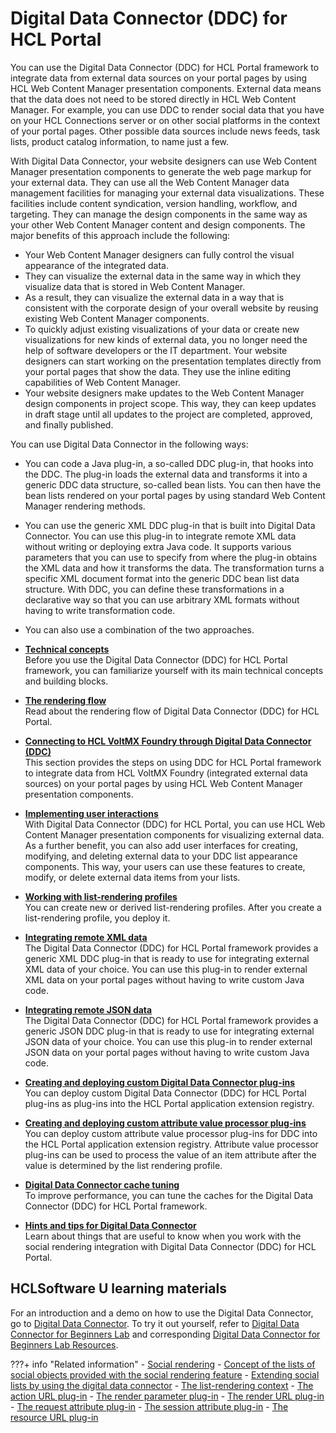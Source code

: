 # Digital Data Connector (DDC) for HCL Portal

You can use the Digital Data Connector (DDC) for HCL Portal framework to integrate data from external data sources on your portal pages by using HCL Web Content Manager presentation components. External data means that the data does not need to be stored directly in HCL Web Content Manager. For example, you can use DDC to render social data that you have on your HCL Connections server or on other social platforms in the context of your portal pages. Other possible data sources include news feeds, task lists, product catalog information, to name just a few.

With Digital Data Connector, your website designers can use Web Content Manager presentation components to generate the web page markup for your external data. They can use all the Web Content Manager data management facilities for managing your external data visualizations. These facilities include content syndication, version handling, workflow, and targeting. They can manage the design components in the same way as your other Web Content Manager content and design components. The major benefits of this approach include the following:

-   Your Web Content Manager designers can fully control the visual appearance of the integrated data.
-   They can visualize the external data in the same way in which they visualize data that is stored in Web Content Manager.
-   As a result, they can visualize the external data in a way that is consistent with the corporate design of your overall website by reusing existing Web Content Manager components.
-   To quickly adjust existing visualizations of your data or create new visualizations for new kinds of external data, you no longer need the help of software developers or the IT department. Your website designers can start working on the presentation templates directly from your portal pages that show the data. They use the inline editing capabilities of Web Content Manager.
-   Your website designers make updates to the Web Content Manager design components in project scope. This way, they can keep updates in draft stage until all updates to the project are completed, approved, and finally published.

You can use Digital Data Connector in the following ways:

-   You can code a Java plug-in, a so-called DDC plug-in, that hooks into the DDC. The plug-in loads the external data and transforms it into a generic DDC data structure, so-called bean lists. You can then have the bean lists rendered on your portal pages by using standard Web Content Manager rendering methods.
-   You can use the generic XML DDC plug-in that is built into Digital Data Connector. You can use this plug-in to integrate remote XML data without writing or deploying extra Java code. It supports various parameters that you can use to specify from where the plug-in obtains the XML data and how it transforms the data. The transformation turns a specific XML document format into the generic DDC bean list data structure. With DDC, you can define these transformations in a declarative way so that you can use arbitrary XML formats without having to write transformation code.
-   You can also use a combination of the two approaches.

-   **[Technical concepts](plrf_tech_concepts.md)**  
Before you use the Digital Data Connector \(DDC\) for HCL Portal framework, you can familiarize yourself with its main technical concepts and building blocks.
-   **[The rendering flow](plrf_render_flow.md)**  
Read about the rendering flow of Digital Data Connector \(DDC\) for HCL Portal.
-   **[Connecting to HCL VoltMX Foundry through Digital Data Connector (DDC)](../ddc/integrating_voltmx_foundry/index.md)**  
This section provides the steps on using DDC for HCL Portal framework to integrate data from HCL VoltMX Foundry (integrated external data sources) on your portal pages by using HCL Web Content Manager presentation components.
-   **[Implementing user interactions](../ddc/implementing_user_interactions/index.md)**  
With Digital Data Connector \(DDC\) for HCL Portal, you can use HCL Web Content Manager presentation components for visualizing external data. As a further benefit, you can also add user interfaces for creating, modifying, and deleting external data to your DDC list appearance components. This way, your users can use these features to create, modify, or delete external data items from your lists.
-   **[Working with list-rendering profiles](../ddc/working_with_list_rendering_profiles/index.md)**  
You can create new or derived list-rendering profiles. After you create a list-rendering profile, you deploy it.
-   **[Integrating remote XML data](../ddc/integrating_remote_xml_data/index.md)**  
The Digital Data Connector \(DDC\) for HCL Portal framework provides a generic XML DDC plug-in that is ready to use for integrating external XML data of your choice. You can use this plug-in to render external XML data on your portal pages without having to write custom Java code.
-   **[Integrating remote JSON data](../ddc/integrating_remote_json_data/index.md)**  
The Digital Data Connector \(DDC\) for HCL Portal framework provides a generic JSON DDC plug-in that is ready to use for integrating external JSON data of your choice. You can use this plug-in to render external JSON data on your portal pages without having to write custom Java code.
-   **[Creating and deploying custom Digital Data Connector plug-ins](plrf_crt_dply_cust_beanlst_prvdr.md)**  
You can deploy custom Digital Data Connector \(DDC\) for HCL Portal plug-ins as plug-ins into the HCL Portal application extension registry.
-   **[Creating and deploying custom attribute value processor plug-ins](crt_dply_cstm_attval_pro_plgin.md)**  
You can deploy custom attribute value processor plug-ins for DDC into the HCL Portal application extension registry. Attribute value processor plug-ins can be used to process the value of an item attribute after the value is determined by the list rendering profile.
-   **[Digital Data Connector cache tuning](../ddc/ddc_cache_tuning/index.md)**  
To improve performance, you can tune the caches for the Digital Data Connector (DDC) for HCL Portal framework.
-   **[Hints and tips for Digital Data Connector](plrf_hint_tip.md)**  
Learn about things that are useful to know when you work with the social rendering integration with Digital Data Connector (DDC) for HCL Portal.

## HCLSoftware U learning materials

For an introduction and a demo on how to use the Digital Data Connector, go to [Digital Data Connector](https://hclsoftwareu.hcltechsw.com/component/axs/?view=sso_config&id=3&forward=https%3A%2F%2Fhclsoftwareu.hcltechsw.com%2Fcourses%2Flesson%2F%3Fid%3D1451). To try it out yourself, refer to [Digital Data Connector for Beginners Lab](https://hclsoftwareu.hcltechsw.com/images/Lc4sMQCcN5uxXmL13gSlsxClNTU3Mjc3NTc4MTc2/DS_Academy/DX/Developer/HDX-DEV-100_Digital_Data_Connector_for_Beginners.pdf) and corresponding [Digital Data Connector for Beginners Lab Resources](https://hclsoftwareu.hcltechsw.com/images/Lc4sMQCcN5uxXmL13gSlsxClNTU3Mjc3NTc4MTc2/DS_Academy/DX/Developer/HDX-DEV-100_Digital_Data_Connector_Lab_Resources.zip).


???+ info "Related information"
    - [Social rendering](../../build_sites/social_rendering/index.md)
    - [Concept of the lists of social objects provided with the social rendering feature](../../build_sites/social_rendering/working_with_social_objects/concept_list_social_objects/index.md)
    - [Extending social lists by using the digital data connector](../../build_sites/social_rendering/extending_social_lists_using_ddc/index.md)
    - [The list-rendering context](../../manage_content/wcm_authoring/authoring_portlet/content_management_artifacts/tags/creating_plugin_tag/connector_plugins/list_rendering_context/index.md)
    - [The action URL plug-in](../../manage_content/wcm_authoring/authoring_portlet/content_management_artifacts/tags/creating_plugin_tag/portlet_plugins/plrf_rendr_plugin_actionurl.md)
    - [The render parameter plug-in](../../manage_content/wcm_authoring/authoring_portlet/content_management_artifacts/tags/creating_plugin_tag/rendering_state_plugins/plrf_rendr_plugin_render_parm.md)
    - [The render URL plug-in](../../manage_content/wcm_authoring/authoring_portlet/content_management_artifacts/tags/creating_plugin_tag/rendering_state_plugins/plrf_rendr_plugin_render_url.md)
    - [The request attribute plug-in](../../manage_content/wcm_authoring/authoring_portlet/content_management_artifacts/tags/creating_plugin_tag/rendering_state_plugins/plrf_rendr_plugin_request_attrbt.md)
    - [The session attribute plug-in](../../manage_content/wcm_authoring/authoring_portlet/content_management_artifacts/tags/creating_plugin_tag/rendering_state_plugins/plrf_rendr_plugin_session_attrbt.md)
    - [The resource URL plug-in](../../manage_content/wcm_authoring/authoring_portlet/content_management_artifacts/tags/creating_plugin_tag/rendering_state_plugins/plrf_rendr_plugin_resrc_url.md)

